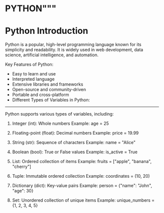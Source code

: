 # PYTHON"""
Python Introduction
===================
Python is a popular, high-level programming language known for its simplicity and readability.
It is widely used in web development, data science, artificial intelligence, and automation.

Key Features of Python:
- Easy to learn and use
- Interpreted language
- Extensive libraries and frameworks
- Open-source and community-driven
- Portable and cross-platform
- Different Types of Variables in Python:
---------------------------------------
Python supports various types of variables, including:

1. Integer (int): Whole numbers
   Example: age = 25

2. Floating-point (float): Decimal numbers
   Example: price = 19.99

3. String (str): Sequence of characters
   Example: name = "Alice"

4. Boolean (bool): True or False values
   Example: is_active = True

5. List: Ordered collection of items
   Example: fruits = ["apple", "banana", "cherry"]

6. Tuple: Immutable ordered collection
   Example: coordinates = (10, 20)

7. Dictionary (dict): Key-value pairs
   Example: person = {"name": "John", "age": 30}

8. Set: Unordered collection of unique items
   Example: unique_numbers = {1, 2, 3, 4, 5}


